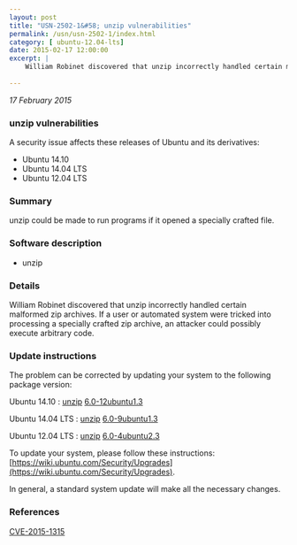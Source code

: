 ```yaml
---
layout: post
title: "USN-2502-1&#58; unzip vulnerabilities"
permalink: /usn/usn-2502-1/index.html
category: [ ubuntu-12.04-lts]
date: 2015-02-17 12:00:00
excerpt: |
    William Robinet discovered that unzip incorrectly handled certain malformed zip archives. If a user or automated system were tricked into processing a specially crafted zip archive, an attacker could possibly execute arbitrary code. 
    
--- 
```

 
 

*17 February 2015*

### unzip vulnerabilities

A security issue affects these releases of Ubuntu and its derivatives:

* Ubuntu 14.10
* Ubuntu 14.04 LTS
* Ubuntu 12.04 LTS

### Summary

unzip could be made to run programs if it opened a specially crafted file. 

### Software description

* unzip 

### Details

William Robinet discovered that unzip incorrectly handled certain malformed zip archives. If a user or automated system were tricked into processing a specially crafted zip archive, an attacker could possibly execute arbitrary code. 

### Update instructions

The problem can be corrected by updating your system to the following package version:

Ubuntu 14.10
 : [unzip](https://launchpad.net/ubuntu/+source/unzip) <span> [6.0-12ubuntu1.3](https://launchpad.net/ubuntu/+source/unzip/6.0-12ubuntu1.3) </span> 

Ubuntu 14.04 LTS
 : [unzip](https://launchpad.net/ubuntu/+source/unzip) <span> [6.0-9ubuntu1.3](https://launchpad.net/ubuntu/+source/unzip/6.0-9ubuntu1.3) </span> 

Ubuntu 12.04 LTS
 : [unzip](https://launchpad.net/ubuntu/+source/unzip) <span> [6.0-4ubuntu2.3](https://launchpad.net/ubuntu/+source/unzip/6.0-4ubuntu2.3) </span> 

To update your system, please follow these instructions: [https://wiki.ubuntu.com/Security/Upgrades](https://wiki.ubuntu.com/Security/Upgrades).

In general, a standard system update will make all the necessary changes. 

### References

 
 [CVE-2015-1315](http://people.ubuntu.com/~ubuntu-security/cve/CVE-2015-1315)
 

